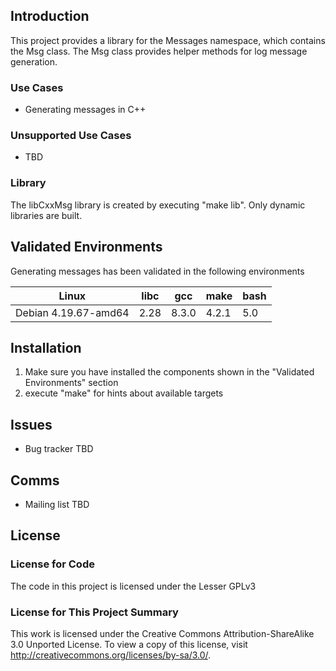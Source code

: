 ## Introduction

  This project provides a library for the Messages namespace, which contains the Msg class.
  The Msg class provides helper methods for log message generation.

### Use Cases

* Generating messages in C++

### Unsupported Use Cases

* TBD

### Library

The libCxxMsg library is created by executing "make lib".
Only dynamic libraries are built.

## Validated Environments

Generating messages has been validated in the following environments

| Linux                | libc  | gcc   | make  | bash   |
|----------------------|-------|-------|-------|--------|
| Debian 4.19.67-amd64 | 2.28  | 8.3.0 | 4.2.1 | 5.0    |

## Installation

1. Make sure you have installed the components shown in the
   "Validated Environments" section
1. execute "make" for hints about available targets

## Issues

* Bug tracker TBD

## Comms

* Mailing list TBD

## License

### License for Code

The code in this project is licensed under the Lesser GPLv3

### License for This Project Summary

This work is licensed under the Creative Commons Attribution-ShareAlike 3.0
Unported License. To view a copy of this license, visit
http://creativecommons.org/licenses/by-sa/3.0/. 

